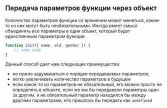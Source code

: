 ## Передача параметров функции через объект

Количество параметров функции со временем может меняться, какие-то из них могут быть необязательными. Иногда имеет 
смысл объединить все параметры в один объект, который будет единственным параметром функции.
```javascript
function init({ name, old, gender }) {
    // some code
}
```
Данный способ дает нам следующие преимущества:
- не нужно задумываться о порядке передаваемых параметров;
- легко увеличивать количество параметров в будущем
- если какой-то из параметров не обязательный, его можно просто не определять в объекте, если же мы бы передавали 
  параметры один за другим, и не обязательный параметр находился бы между другими параметрами, его пришлось бы 
  передать как `undefined`
